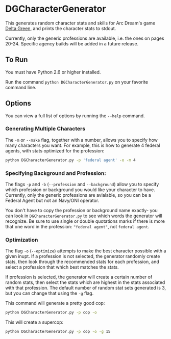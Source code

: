 # DGCharacterGenerator

This generates random character stats and skills for Arc Dream's game [Delta Green](http://www.delta-green.com/), and prints the character stats to stdout. 

Currently, only the generic professions are available, i.e. the ones on pages 20-24. Specific agency builds will be added in a future release.

## To Run

You must have Python 2.6 or higher installed. 

Run the command ``python DGCharacterGenerator.py`` on your favorite command line. 

## Options

You can view a full list of options by running the ``--help`` command. 

### Generating Multiple Characters

The ``-m`` or ``--make`` flag, together with a number, allows you to specify how many characters you want. For example, this is how to generate 4 federal agents, with stats optimized for the profession:

```bash
python DGCharacterGenerator.py -p 'federal agent' -o -m 4
```

### Specifying Background and Profession:

The flags ``-p`` and ``-b`` (``--profession`` and ``--background``) allow you to specify which profession or background you would like your character to have. Currently, only the generic professions are avialable, so you can be a Federal Agent but not an Navy/ONI operator. 

You don't have to copy the profession or background name exactly- you can look in ``DGCharacterGenerator.py`` to see which words the generator will recognize. Be sure to use single or double quotations marks if there is more that one word in the profession: ``"federal agent"``, not ``federal agent``.

### Optimization

The flag ``-o`` (``--optimize``) attempts to make the best character possible with a given inupt. If a profession is not selected, the generator randomly create stats, then  look through the recommended stats for each profession, and select a profession that which best matches the stats.

If profession is selected, the generator will create a certain number of random stats, then select the stats which are highest in the stats associated with that profession. The default number of random stat sets generated is 3, but you can change that using the ``-g`` flag.

This command will generate a pretty good cop:

```bash
python DGCharacterGenerator.py -p cop -o
```

This will create a supercop:

```bash
python DGCharacterGenerator.py -p cop -o -g 15
```

